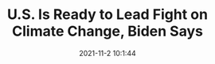 ---
"title": "U.S. Is Ready to Lead Fight on Climate Change, Biden Says"
"date": "2021-11-2 10:1:44"
"feed_name": "RIGZONE"
"feed_website": "http://www.rigzone.com/"
"feed_rss": "http://www.rigzone.com/news/rss/rigzone_latest.aspx"
"link": "https://www.rigzone.com/news/wire/us_is_ready_to_lead_fight_on_climate_change_biden_says-02-nov-2021-166885-article/?rss=true"
"source": "None"
"file": "_posts/2021-1-1-6c71cb5eebd2a90af438a18daa282a51542e3f92.md"
"accident": "0"
"drilling": "0"
"dead": "0"
"injured": "0"
"arrested": "0"
"place": "unknown place"
"where": "unknown site"
"causes": "unknown"
"place_uri": "unknown place"
---